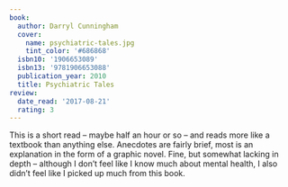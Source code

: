 ```yaml
---
book:
  author: Darryl Cunningham
  cover:
    name: psychiatric-tales.jpg
    tint_color: '#686868'
  isbn10: '1906653089'
  isbn13: '9781906653088'
  publication_year: 2010
  title: Psychiatric Tales
review:
  date_read: '2017-08-21'
  rating: 3
---
```


This is a short read – maybe half an hour or so – and reads more like a textbook than anything else. Anecdotes are fairly brief, most is an explanation in the form of a graphic novel. Fine, but somewhat lacking in depth – although I don’t feel like I know much about mental health, I also didn’t feel like I picked up much from this book.
